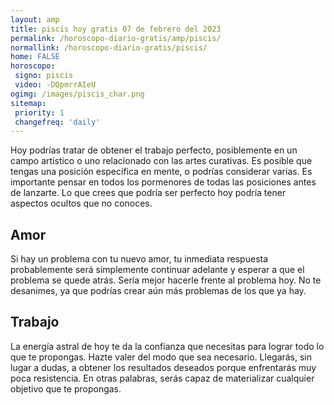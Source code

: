 ```yaml
---
layout: amp
title: piscis hoy gratis 07 de febrero del 2023 
permalink: /horoscopo-diario-gratis/amp/piscis/
normallink: /horoscopo-diario-gratis/piscis/
home: FALSE
horoscopo:
 signo: piscis
 video: -DQpmrrAIeU
ogimg: /images/piscis_char.png
sitemap:
 priority: 1
 changefreq: 'daily'
---
```



Hoy podrías tratar de obtener el trabajo perfecto, posiblemente en un campo artístico o uno relacionado con las artes curativas. Es posible que tengas una posición específica en mente, o podrías considerar varias. Es importante pensar en todos los pormenores de todas las posiciones antes de lanzarte. Lo que crees que podría ser perfecto hoy podría tener aspectos ocultos que no conoces.

## Amor

Si hay un problema con tu nuevo amor, tu inmediata respuesta probablemente será simplemente continuar adelante y esperar a que el problema se quede atrás. Sería mejor hacerle frente al problema hoy. No te desanimes, ya que podrías crear aún más problemas de los que ya hay.

## Trabajo

La energía astral de hoy te da la confianza que necesitas para lograr todo lo que te propongas. Hazte valer del modo que sea necesario. Llegarás, sin lugar a dudas, a obtener los resultados deseados porque enfrentarás muy poca resistencia. En otras palabras, serás capaz de materializar cualquier objetivo que te propongas.